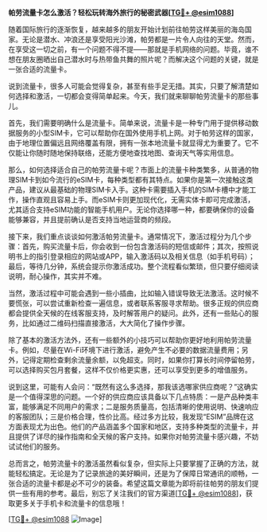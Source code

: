 **帕劳流量卡怎么激活？轻松玩转海外旅行的秘密武器[[TG💪+ @esim1088](https://t.me/s/esim1088)]**

随着国际旅行的逐渐恢复，越来越多的朋友开始计划前往帕劳这样美丽的海岛国家。无论是潜水、冲浪还是享受阳光沙滩，帕劳都是一片令人向往的天堂。然而，在享受这一切之前，有一个问题不得不提——那就是手机网络的问题。毕竟，谁不想在朋友圈晒出自己潜水时与热带鱼共舞的照片呢？而解决这个问题的关键，就是一张合适的流量卡。

说到流量卡，很多人可能会觉得复杂，甚至有些手足无措。其实，只要了解清楚如何选择和激活，一切都会变得简单起来。今天，我们就来聊聊帕劳流量卡的那些事儿。

首先，我们需要明确什么是流量卡。简单来说，流量卡是一种专门用于提供移动数据服务的小型SIM卡，它可以帮助你在国外使用手机上网。对于帕劳这样的国家，由于地理位置偏远且网络覆盖有限，拥有一张本地流量卡就显得尤为重要了。它不仅能让你随时随地保持联络，还能方便地查找地图、查询天气等实用信息。

那么，如何选择适合自己的帕劳流量卡呢？市面上的流量卡种类繁多，从普通的物理SIM卡到如今流行的eSIM卡，每种类型都有其特点。如果你是第一次接触这类产品，建议从最基础的物理SIM卡入手。这种卡需要插入手机的SIM卡槽中才能工作，操作直观且容易上手。而eSIM卡则更加现代化，无需实体卡即可完成激活，尤其适合支持eSIM功能的智能手机用户。无论你选择哪一种，都要确保你的设备能够兼容，并且提前确认是否支持当地运营商的频段。

接下来，我们重点谈谈如何激活帕劳流量卡。通常情况下，激活过程分为几个步骤：首先，购买流量卡后，你会收到一份包含激活码的短信或邮件；其次，按照说明书上的指引登录相应的网站或APP，输入激活码以及相关信息（如手机号码）；最后，等待几分钟，系统会提示你激活成功。整个流程看似繁琐，但只要仔细阅读说明，耐心操作，其实并不难。

当然，激活过程中可能会遇到一些小插曲，比如输入错误导致无法激活。这时候不要慌张，可以尝试重新检查一遍信息，或者联系客服寻求帮助。很多正规的供应商都会提供全天候的在线客服支持，及时解答用户的疑问。此外，还有一些贴心的服务，比如通过二维码扫描直接激活，大大简化了操作步骤。

除了基本的激活方法外，还有一些额外的小技巧可以帮助你更好地利用帕劳流量卡。例如，尽量在Wi-Fi环境下进行激活，避免产生不必要的数据流量费用；另外，记得定期检查剩余流量余额，以免超支。同时，如果你打算长时间停留帕劳，可以选择购买包月套餐，这样不仅价格更实惠，还可以享受到更多的增值服务。

说到这里，可能有人会问：“既然有这么多选择，那我该选哪家供应商呢？”这确实是一个值得深思的问题。一个好的供应商应该具备以下几点特质：一是产品种类丰富，能够满足不同用户的需求；二是服务质量高，包括清晰的使用说明、快速响应的客服团队；三是价格合理，性价比高。经过多方比较，我发现“ESIM”品牌在这方面表现尤为出色。他们的产品涵盖多个国家和地区，支持多种类型的流量卡，并且提供了详尽的操作指南和全天候的客户支持。如果你对帕劳流量卡感兴趣，不妨试试他们的服务。

总而言之，帕劳流量卡的激活虽然看似复杂，但实际上只要掌握了正确的方法，就能轻松搞定。无论是为了记录旅途的美好瞬间，还是为了保障日常通讯的顺畅，一张合适的流量卡都是必不可少的装备。希望这篇文章能为即将前往帕劳的朋友们提供一些有用的参考。最后，别忘了关注我们的官方渠道[[TG💪+ @esim1088](https://t.me/s/esim1088)]，获取更多关于手机卡和流量卡的信息哦！

[[TG💪+ @esim1088](https://t.me/s/esim1088) ![Image](https://i.postimg.cc/4NQfJmqS/Snipaste-2025-05-13-00-14-12.png)]
